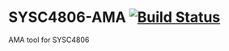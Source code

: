 # SYSC4806-AMA [![Build Status](https://travis-ci.org/rscarson/SYSC4806-AMA.svg?branch=master)](https://travis-ci.org/rscarson/SYSC4806-AMA)
AMA tool for SYSC4806
